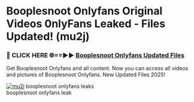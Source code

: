# Booplesnoot Onlyfans Original Videos 0nlyFans Leaked - Files Updated! (mu2j)

<h3>🔴 CLICK HERE 🌐==►► <a href="https://tinyurl.com/2wckxsce" rel="nofollow">Booplesnoot Onlyfans Updated Files</a></h3>

Get Booplesnoot Onlyfans and all content. Now you can access all videos and pictures of Booplesnoot Onlyfans. New Updated Files 2025!

[![mu2j](https://i.imgur.com/AFduVYN.gif)](https://tinyurl.com/2wckxsce)
booplesnoot onlyfans leaks<br>
booplesnoot onlyfans leak